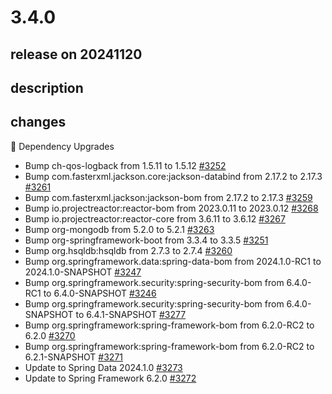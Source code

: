 # 3.4.0

## release on 20241120
## description
## changes
🔨 Dependency Upgrades

* Bump ch-qos-logback from 1.5.11 to 1.5.12 <a href="https://github.com/spring-projects/spring-session/pull/3252" data-hovercard-type="pull_request" data-hovercard-url="/spring-projects/spring-session/pull/3252/hovercard">#3252</a>
* Bump com.fasterxml.jackson.core:jackson-databind from 2.17.2 to 2.17.3 <a href="https://github.com/spring-projects/spring-session/pull/3261" data-hovercard-type="pull_request" data-hovercard-url="/spring-projects/spring-session/pull/3261/hovercard">#3261</a>
* Bump com.fasterxml.jackson:jackson-bom from 2.17.2 to 2.17.3 <a href="https://github.com/spring-projects/spring-session/pull/3259" data-hovercard-type="pull_request" data-hovercard-url="/spring-projects/spring-session/pull/3259/hovercard">#3259</a>
* Bump io.projectreactor:reactor-bom from 2023.0.11 to 2023.0.12 <a href="https://github.com/spring-projects/spring-session/pull/3268" data-hovercard-type="pull_request" data-hovercard-url="/spring-projects/spring-session/pull/3268/hovercard">#3268</a>
* Bump io.projectreactor:reactor-core from 3.6.11 to 3.6.12 <a href="https://github.com/spring-projects/spring-session/pull/3267" data-hovercard-type="pull_request" data-hovercard-url="/spring-projects/spring-session/pull/3267/hovercard">#3267</a>
* Bump org-mongodb from 5.2.0 to 5.2.1 <a href="https://github.com/spring-projects/spring-session/pull/3263" data-hovercard-type="pull_request" data-hovercard-url="/spring-projects/spring-session/pull/3263/hovercard">#3263</a>
* Bump org-springframework-boot from 3.3.4 to 3.3.5 <a href="https://github.com/spring-projects/spring-session/pull/3251" data-hovercard-type="pull_request" data-hovercard-url="/spring-projects/spring-session/pull/3251/hovercard">#3251</a>
* Bump org.hsqldb:hsqldb from 2.7.3 to 2.7.4 <a href="https://github.com/spring-projects/spring-session/pull/3260" data-hovercard-type="pull_request" data-hovercard-url="/spring-projects/spring-session/pull/3260/hovercard">#3260</a>
* Bump org.springframework.data:spring-data-bom from 2024.1.0-RC1 to 2024.1.0-SNAPSHOT <a href="https://github.com/spring-projects/spring-session/pull/3247" data-hovercard-type="pull_request" data-hovercard-url="/spring-projects/spring-session/pull/3247/hovercard">#3247</a>
* Bump org.springframework.security:spring-security-bom from 6.4.0-RC1 to 6.4.0-SNAPSHOT <a href="https://github.com/spring-projects/spring-session/pull/3246" data-hovercard-type="pull_request" data-hovercard-url="/spring-projects/spring-session/pull/3246/hovercard">#3246</a>
* Bump org.springframework.security:spring-security-bom from 6.4.0-SNAPSHOT to 6.4.1-SNAPSHOT <a href="https://github.com/spring-projects/spring-session/pull/3277" data-hovercard-type="pull_request" data-hovercard-url="/spring-projects/spring-session/pull/3277/hovercard">#3277</a>
* Bump org.springframework:spring-framework-bom from 6.2.0-RC2 to 6.2.0 <a href="https://github.com/spring-projects/spring-session/pull/3270" data-hovercard-type="pull_request" data-hovercard-url="/spring-projects/spring-session/pull/3270/hovercard">#3270</a>
* Bump org.springframework:spring-framework-bom from 6.2.0-RC2 to 6.2.1-SNAPSHOT <a href="https://github.com/spring-projects/spring-session/pull/3271" data-hovercard-type="pull_request" data-hovercard-url="/spring-projects/spring-session/pull/3271/hovercard">#3271</a>
* Update to Spring Data 2024.1.0 <a href="https://github.com/spring-projects/spring-session/issues/3273" data-hovercard-type="issue" data-hovercard-url="/spring-projects/spring-session/issues/3273/hovercard">#3273</a>
* Update to Spring Framework 6.2.0 <a href="https://github.com/spring-projects/spring-session/issues/3272" data-hovercard-type="issue" data-hovercard-url="/spring-projects/spring-session/issues/3272/hovercard">#3272</a>

